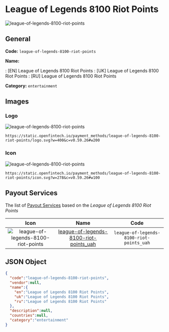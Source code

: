 
# League of Legends 8100 Riot Points 
![league-of-legends-8100-riot-points](https://static.openfintech.io/payment_methods/league-of-legends-8100-riot-points/logo.svg?w=400&c=v0.59.26#w200)  

## General 
**Code:** `league-of-legends-8100-riot-points` 
 
**Name:** 
 
:	[EN] League of Legends 8100 Riot Points 
:	[UK] League of Legends 8100 Riot Points 
:	[RU] League of Legends 8100 Riot Points 
 
**Category:** `entertainment` 
 

## Images 

### Logo 
![league-of-legends-8100-riot-points](https://static.openfintech.io/payment_methods/league-of-legends-8100-riot-points/logo.svg?w=400&c=v0.59.26#w200)  

```
https://static.openfintech.io/payment_methods/league-of-legends-8100-riot-points/logo.svg?w=400&c=v0.59.26#w200
```  

### Icon 
![league-of-legends-8100-riot-points](https://static.openfintech.io/payment_methods/league-of-legends-8100-riot-points/icon.svg?w=278&c=v0.59.26#w100)  

```
https://static.openfintech.io/payment_methods/league-of-legends-8100-riot-points/icon.svg?w=278&c=v0.59.26#w100
```  

## Payout Services 
 
The list of [Payout Services](/payout-services/) based on the _League of Legends 8100 Riot Points_ 

|Icon|Name|Code| 
|:---:|:---:|:---:| 
|![league-of-legends-8100-riot-points](https://static.openfintech.io/payout_methods/league-of-legends-8100-riot-points/icon.svg?w=278&c=v0.59.26#w40) |[league-of-legends-8100-riot-points_uah](/payout-services/league-of-legends-8100-riot-points_uah/)|`league-of-legends-8100-riot-points_uah`| 
 

## JSON Object 

```json
{
  "code":"league-of-legends-8100-riot-points",
  "vendor":null,
  "name":{
    "en":"League of Legends 8100 Riot Points",
    "uk":"League of Legends 8100 Riot Points",
    "ru":"League of Legends 8100 Riot Points"
  },
  "description":null,
  "countries":null,
  "category":"entertainment"
}
```  
